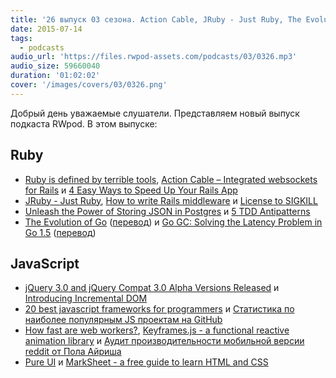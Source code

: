 ```yaml
---
title: '26 выпуск 03 сезона. Action Cable, JRuby - Just Ruby, The Evolution of Go, jQuery 3.0 Alpha, Incremental DOM, Pure UI и прочее'
date: 2015-07-14
tags:
  - podcasts
audio_url: 'https://files.rwpod-assets.com/podcasts/03/0326.mp3'
audio_size: 59660040
duration: '01:02:02'
cover: '/images/covers/03/0326.png'
---
```


Добрый день уважаемые слушатели. Представляем новый выпуск подкаста RWpod. В этом выпуске:

## Ruby

- [Ruby is defined by terrible tools](http://devblog.avdi.org/2015/07/08/ruby-is-defined-by-terrible-tools/), [Action Cable – Integrated websockets for Rails](https://github.com/rails/actioncable) и [4 Easy Ways to Speed Up Your Rails App](http://blog.skylight.io/4-easy-ways-to-speed-up-your-rails-app/)
- [JRuby - Just Ruby](http://blog.eurucamp.org/2015/07/08/jruby-just-ruby/), [How to write Rails middleware](http://rubylogs.com/writing-rails-middleware/) и [License to SIGKILL](http://www.sitepoint.com/license-to-sigkill/)
- [Unleash the Power of Storing JSON in Postgres](http://blog.codeship.com/unleash-the-power-of-storing-json-in-postgres/) и [5 TDD Antipatterns](https://www.madetech.com/news/5-tdd-antipatterns)
- [The Evolution of Go](https://sourcegraph.com/blog/live/gophercon2015/123645585015) ([перевод](http://habrahabr.ru/post/262295/)) и [Go GC: Solving the Latency Problem in Go 1.5](https://sourcegraph.com/blog/live/gophercon2015/123574706480) ([перевод](http://habrahabr.ru/post/262335/))

## JavaScript

- [jQuery 3.0 and jQuery Compat 3.0 Alpha Versions Released](http://blog.jquery.com/2015/07/13/jquery-3-0-and-jquery-compat-3-0-alpha-versions-released/) и [Introducing Incremental DOM](https://medium.com/google-developers/introducing-incremental-dom-e98f79ce2c5f)
- [20 best javascript frameworks for programmers](http://www.dzinerslane.com/20-best-javascript-frameworks-for-programmers/) и [Статистика по наиболее популярным JS проектам на GitHub](http://stats.js.org/)
- [How fast are web workers?](https://hacks.mozilla.org/2015/07/how-fast-are-web-workers/), [Keyframes.js - a functional reactive animation library](http://alexeisavca.github.io/keyframes.js/) и [Аудит производительности мобильной версии reddit от Пола Айриша](https://github.com/reddit/reddit-mobile/issues/247)
- [Pure UI](http://rauchg.com/2015/pure-ui/) и [MarkSheet - a free guide to learn HTML and CSS](http://marksheet.io/)
